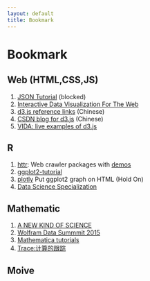 ```yaml
---
layout: default
title: Bookmark
---
```


Bookmark
========



Web (HTML,CSS,JS)
---
1. [JSON Tutorial](http://www.w3schools.com/json/) (blocked)
2. [Interactive Data Visualization For The Web](http://chimera.labs.oreilly.com/books/1230000000345/index.html)
3. [d3.js reference links](http://www.ourd3js.com/wordpress/?p=865) (Chinese)
4. [CSDN blog for d3.js](http://blog.csdn.net/column/details/zhangtianxu.html?&page=1) (Chinese)
5. [VIDA: live examples of d3.js](https://vida.io/explore)

R
---
1. [httr](https://github.com/hadley/httr): Web crawler packages with [demos](https://github.com/hadley/httr/tree/master/demo)
2. [ggplot2-tutorial](https://github.com/jennybc/ggplot2-tutorial) 
3. [plotly](https://plot.ly/) Put ggplot2 graph on HTML (Hold On)
4. [Data Science Specialization](http://datasciencespecialization.github.io/)

Mathematic
---
1. [A NEW KIND OF SCIENCE](http://www.wolframscience.com/nksonline/toc.html)
2. [Wolfram Data Summmit 2015](http://www.wolframdatasummit.org/2015/) 
3. [Mathematica tutorials](http://mathematica.stackexchange.com/questions/18/where-can-i-find-examples-of-good-mathematica-programming-practice/259#259)
4. [Trace:计算的跟踪](https://reference.wolfram.com/language/tutorial/TracingEvaluation.html)

Moive
---
